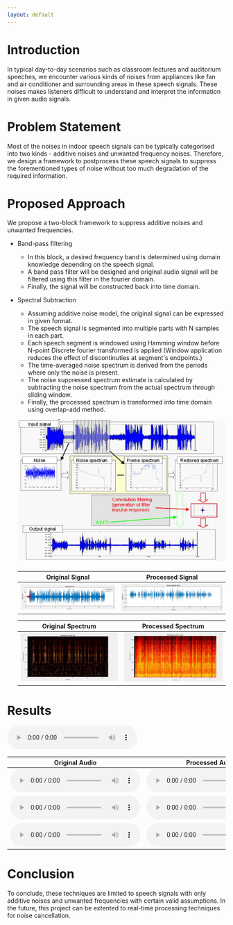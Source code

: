 ```yaml
---
layout: default
---
```


<!-- 
Text can be **bold**, _italic_, or ~~strikethrough~~.

[Link to another page](./another-page.html).

There should be whitespace between paragraphs.

There should be whitespace between paragraphs. We recommend including a README, or a file with information about your project.

# Header 1

This is a normal paragraph following a header. GitHub is a code hosting platform for version control and collaboration. It lets you and others work together on projects from anywhere.

## Header 2

> This is a blockquote following a header.
>
> When something is important enough, you do it even if the odds are not in your favor.

### Header 3

```js
// Javascript code with syntax highlighting.
var fun = function lang(l) {
  dateformat.i18n = require('./lang/' + l)
  return true;
}
```

```ruby
# Ruby code with syntax highlighting
GitHubPages::Dependencies.gems.each do |gem, version|
  s.add_dependency(gem, "= #{version}")
end
```

#### Header 4

*   This is an unordered list following a header.
*   This is an unordered list following a header.
*   This is an unordered list following a header.

##### Header 5

1.  This is an ordered list following a header.
2.  This is an ordered list following a header.
3.  This is an ordered list following a header.

###### Header 6

| head1        | head two          | three |
|:-------------|:------------------|:------|
| ok           | good swedish fish | nice  |
| out of stock | good and plenty   | nice  |
| ok           | good `oreos`      | hmm   |
| ok           | good `zoute` drop | yumm  |

### There's a horizontal rule below this.

* * *

### Here is an unordered list:

*   Item foo
*   Item bar
*   Item baz
*   Item zip

### And an ordered list:

1.  Item one
1.  Item two
1.  Item three
1.  Item four

### And a nested list:

- level 1 item
  - level 2 item
  - level 2 item
    - level 3 item
    - level 3 item
- level 1 item
  - level 2 item
  - level 2 item
  - level 2 item
- level 1 item
  - level 2 item
  - level 2 item
- level 1 item

### Small image

![Octocat](https://github.githubassets.com/images/icons/emoji/octocat.png)

### Large image

![Branching](https://guides.github.com/activities/hello-world/branching.png)


### Definition lists can be used with HTML syntax.

<dl>
<dt>Name</dt>
<dd>Godzilla</dd>
<dt>Born</dt>
<dd>1952</dd>
<dt>Birthplace</dt>
<dd>Japan</dd>
<dt>Color</dt>
<dd>Green</dd>
</dl>

```
Long, single-line code blocks should not wrap. They should horizontally scroll if they are too long. This line should be long enough to demonstrate this.
```

```
The final element.
```
 -->
 
 
# Introduction

In typical day-to-day scenarios such as classroom lectures and auditorium speeches, we encounter various kinds of noises from appliances like fan and air conditioner and surrounding areas in these speech signals. These noises makes listeners difficult to understand and interpret the information in given audio signals.

# Problem Statement

Most of the noises in indoor speech signals can be typically categorised into two kinds - additive noises and unwanted frequency noises. Therefore, we design a framework to postprocess these speech signals to suppress the forementioned types of noise without too much degradation of the required information.

# Proposed Approach 

We propose a two-block framework to suppress additive noises and unwanted frequencies. 

- Band-pass filtering
  - In this block, a desired frequency band is determined using domain knowledge depending on the speech signal.
  - A band pass filter will be designed and original audio signal will be filtered using this filter in the fourier domain.
  - Finally, the signal will be constructed back into time domain.

- Spectral Subtraction
  - Assuming additive noise model, the original signal can be expressed in given format.
  - The speech signal is segmented into multiple parts with N samples in each part.
  - Each speech segment is windowed using Hamming window before N-point Discrete fourier transformed is applied (Window application reduces the effect of discontinuties at segment's endpoints.)
  - The time-averaged noise spectrum is derived from the periods where only the noise is present.
  - The noise suppressed spectrum estimate is calculated by subtracting the noise spectrum from the actual spectrum through sliding window.
  - Finally, the processed spectrum is transformed into time domain using overlap-add method.

  <p align="center">
    <img src="images/process.png" />
  </p>

  Original Signal            |  Processed Signal
  :-------------------------:|:-------------------------:  
  ![](images/p0.png)         |  ![](images/p1.png)

  Original Spectrum          |  Processed Spectrum
  :-------------------------:|:-------------------------: 
  ![](images/p2.png)         |  ![](images/p3.png)


# Results
<audio controls>
  <source src="audios/original_1.ogg" type="audio/ogg">
  <source src="audios/original_1.mp3" type="audio/mpeg">
Your browser does not support the audio element.
</audio>

  Original Audio                       | Processed Audio          
  :-----------------------------------:|:-----------------------------------:
  ![](audios/original_1.mp3)           | ![](audios/processed_1.mp3)  
  ![](audios/original_2.mp3)           | ![](audios/processed_1.mp3)   
  ![](audios/original_3.mp3)           | ![](audios/processed_1.mp3) 

# Conclusion 

To conclude, these techniques are limited to speech signals with only additive noises and unwanted frequencies with certain valid assumptions. In the future, this project can be extented to real-time processing techniques for noise cancellation.
